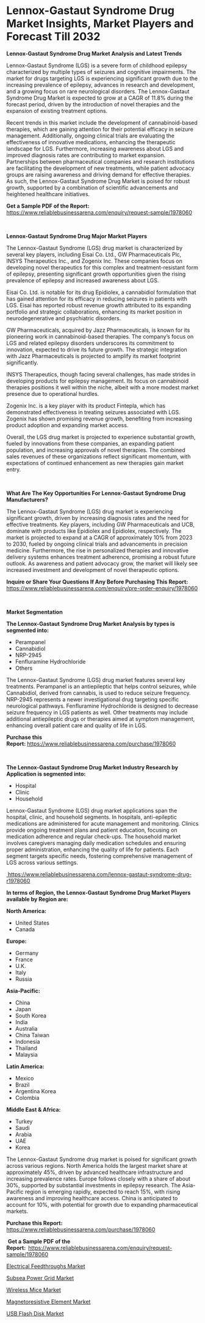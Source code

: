 <p><h1>Lennox-Gastaut Syndrome Drug Market Insights, Market Players and Forecast Till 2032</h1></p><p><strong>Lennox-Gastaut Syndrome Drug Market Analysis and Latest Trends</strong></p>
<p><p>Lennox-Gastaut Syndrome (LGS) is a severe form of childhood epilepsy characterized by multiple types of seizures and cognitive impairments. The market for drugs targeting LGS is experiencing significant growth due to the increasing prevalence of epilepsy, advances in research and development, and a growing focus on rare neurological disorders. The Lennox-Gastaut Syndrome Drug Market is expected to grow at a CAGR of 11.8% during the forecast period, driven by the introduction of novel therapies and the expansion of existing treatment options.</p><p>Recent trends in this market include the development of cannabinoid-based therapies, which are gaining attention for their potential efficacy in seizure management. Additionally, ongoing clinical trials are evaluating the effectiveness of innovative medications, enhancing the therapeutic landscape for LGS. Furthermore, increasing awareness about LGS and improved diagnosis rates are contributing to market expansion. Partnerships between pharmaceutical companies and research institutions are facilitating the development of new treatments, while patient advocacy groups are raising awareness and driving demand for effective therapies. As such, the Lennox-Gastaut Syndrome Drug Market is poised for robust growth, supported by a combination of scientific advancements and heightened healthcare initiatives.</p></p>
<p><strong>Get a Sample PDF of the Report:&nbsp;</strong> <a href="https://www.reliablebusinessarena.com/enquiry/request-sample/1978060?utm_campaign=2518&utm_medium=2&utm_source=Github&utm_content=ia&utm_term=09032025&utm_id=lennox-gastaut-syndrome-drug">https://www.reliablebusinessarena.com/enquiry/request-sample/1978060</a></p>
<p>&nbsp;</p>
<p><strong>Lennox-Gastaut Syndrome Drug Major Market Players</strong></p>
<p><p>The Lennox-Gastaut Syndrome (LGS) drug market is characterized by several key players, including Eisai Co. Ltd., GW Pharmaceuticals Plc, INSYS Therapeutics Inc., and Zogenix Inc. These companies focus on developing novel therapeutics for this complex and treatment-resistant form of epilepsy, presenting significant growth opportunities given the rising prevalence of epilepsy and increased awareness about LGS.</p><p>Eisai Co. Ltd. is notable for its drug Epidiolex, a cannabidiol formulation that has gained attention for its efficacy in reducing seizures in patients with LGS. Eisai has reported robust revenue growth attributed to its expanding portfolio and strategic collaborations, enhancing its market position in neurodegenerative and psychiatric disorders.</p><p>GW Pharmaceuticals, acquired by Jazz Pharmaceuticals, is known for its pioneering work in cannabinoid-based therapies. The company’s focus on LGS and related epilepsy disorders underscores its commitment to innovation, expected to drive its future growth. The strategic integration with Jazz Pharmaceuticals is projected to amplify its market footprint significantly.</p><p>INSYS Therapeutics, though facing several challenges, has made strides in developing products for epilepsy management. Its focus on cannabinoid therapies positions it well within the niche, albeit with a more modest market presence due to operational hurdles.</p><p>Zogenix Inc. is a key player with its product Fintepla, which has demonstrated effectiveness in treating seizures associated with LGS. Zogenix has shown promising revenue growth, benefiting from increasing product adoption and expanding market access.</p><p>Overall, the LGS drug market is projected to experience substantial growth, fueled by innovations from these companies, an expanding patient population, and increasing approvals of novel therapies. The combined sales revenues of these organizations reflect significant momentum, with expectations of continued enhancement as new therapies gain market entry.</p></p>
<p>&nbsp;</p>
<p><strong>What Are The Key Opportunities For Lennox-Gastaut Syndrome Drug Manufacturers?</strong></p>
<p><p>The Lennox-Gastaut Syndrome (LGS) drug market is experiencing significant growth, driven by increasing diagnosis rates and the need for effective treatments. Key players, including GW Pharmaceuticals and UCB, dominate with products like Epidiolex and Epidiolex, respectively. The market is projected to expand at a CAGR of approximately 10% from 2023 to 2030, fueled by ongoing clinical trials and advancements in precision medicine. Furthermore, the rise in personalized therapies and innovative delivery systems enhances treatment adherence, promising a robust future outlook. As awareness and patient advocacy grow, the market will likely see increased investment and development of novel therapeutic options.</p></p>
<p><strong>Inquire or Share Your Questions If Any Before Purchasing This Report:</strong> <a href="https://www.reliablebusinessarena.com/enquiry/pre-order-enquiry/1978060?utm_campaign=2518&utm_medium=2&utm_source=Github&utm_content=ia&utm_term=09032025&utm_id=lennox-gastaut-syndrome-drug">https://www.reliablebusinessarena.com/enquiry/pre-order-enquiry/1978060</a></p>
<p>&nbsp;</p>
<p><strong>Market Segmentation</strong></p>
<p><strong>The Lennox-Gastaut Syndrome Drug Market Analysis by types is segmented into:</strong></p>
<p><ul><li>Perampanel</li><li>Cannabidiol</li><li>NRP-2945</li><li>Fenfluramine Hydrochloride</li><li>Others</li></ul></p>
<p><p>The Lennox-Gastaut Syndrome (LGS) drug market features several key treatments. Perampanel is an antiepileptic that helps control seizures, while Cannabidiol, derived from cannabis, is used to reduce seizure frequency. NRP-2945 represents a newer investigational drug targeting specific neurological pathways. Fenfluramine Hydrochloride is designed to decrease seizure frequency in LGS patients as well. Other treatments may include additional antiepileptic drugs or therapies aimed at symptom management, enhancing overall patient care and quality of life in LGS.</p></p>
<p><strong>Purchase this Report:&nbsp;</strong><a href="https://www.reliablebusinessarena.com/purchase/1978060?utm_campaign=2518&utm_medium=2&utm_source=Github&utm_content=ia&utm_term=09032025&utm_id=lennox-gastaut-syndrome-drug">https://www.reliablebusinessarena.com/purchase/1978060</a></p>
<p>&nbsp;</p>
<p><strong>The Lennox-Gastaut Syndrome Drug Market Industry Research by Application is segmented into:</strong></p>
<p><ul><li>Hospital</li><li>Clinic</li><li>Household</li></ul></p>
<p><p>Lennox-Gastaut Syndrome (LGS) drug market applications span the hospital, clinic, and household segments. In hospitals, anti-epileptic medications are administered for acute management and monitoring. Clinics provide ongoing treatment plans and patient education, focusing on medication adherence and regular check-ups. The household market involves caregivers managing daily medication schedules and ensuring proper administration, enhancing the quality of life for patients. Each segment targets specific needs, fostering comprehensive management of LGS across various settings.</p></p>
<p><a href="https://www.reliablebusinessarena.com/lennox-gastaut-syndrome-drug-r1978060?utm_campaign=2518&utm_medium=2&utm_source=Github&utm_content=ia&utm_term=09032025&utm_id=lennox-gastaut-syndrome-drug">&nbsp;https://www.reliablebusinessarena.com/lennox-gastaut-syndrome-drug-r1978060</a></p>
<p><strong>In terms of Region, the Lennox-Gastaut Syndrome Drug Market Players available by Region are:</strong></p>
<p>
    <p> <strong> North America: </strong>
        <ul>
            <li>United States</li>
            <li>Canada</li>
        </ul>
        </p> 
    <p> <strong> Europe: </strong>
        <ul>
            <li>Germany</li>
            <li>France</li>
            <li>U.K.</li>
            <li>Italy</li>
            <li>Russia</li>
        </ul>
        </p> 
    <p> <strong> Asia-Pacific: </strong>
        <ul>
            <li>China</li>
            <li>Japan</li>
            <li>South Korea</li>
            <li>India</li>
            <li>Australia</li>
            <li>China Taiwan</li>
            <li>Indonesia</li>
            <li>Thailand</li>
            <li>Malaysia</li>
        </ul>
        </p> 
    <p> <strong> Latin America: </strong>
        <ul>
            <li>Mexico</li>
            <li>Brazil</li>
            <li>Argentina Korea</li>
            <li>Colombia</li>
        </ul>
        </p> 
    <p> <strong> Middle East & Africa: </strong>
        <ul>
            <li>Turkey</li>
            <li>Saudi</li>
            <li>Arabia</li>
            <li>UAE</li>
            <li>Korea</li>
        </ul>
    </p>
    </p>
<p><p>The Lennox-Gastaut Syndrome drug market is poised for significant growth across various regions. North America holds the largest market share at approximately 45%, driven by advanced healthcare infrastructure and increasing prevalence rates. Europe follows closely with a share of about 30%, supported by substantial investments in epilepsy research. The Asia-Pacific region is emerging rapidly, expected to reach 15%, with rising awareness and improving healthcare access. China is anticipated to account for 10%, with potential for growth due to expanding pharmaceutical markets.</p></p>
<p><strong>Purchase this Report: </strong><a href="https://www.reliablebusinessarena.com/purchase/1978060?utm_campaign=2518&utm_medium=2&utm_source=Github&utm_content=ia&utm_term=09032025&utm_id=lennox-gastaut-syndrome-drug">https://www.reliablebusinessarena.com/purchase/1978060</a></p>
<p>&nbsp;<strong>Get a Sample PDF of the Report:&nbsp;&nbsp;</strong><a href="https://www.reliablebusinessarena.com/enquiry/request-sample/1978060?utm_campaign=2518&utm_medium=2&utm_source=Github&utm_content=ia&utm_term=09032025&utm_id=lennox-gastaut-syndrome-drug">https://www.reliablebusinessarena.com/enquiry/request-sample/1978060</a></p>
<p><strong></strong></p>
<p><p><a href="https://www.linkedin.com/pulse/global-electrical-feedthroughs-market-size-2025-2032-technology-4i5re?utm_campaign=2518&utm_medium=2&utm_source=Github&utm_content=ia&utm_term=09032025&utm_id=lennox-gastaut-syndrome-drug">Electrical Feedthroughs Market</a></p><p><a href="https://www.linkedin.com/pulse/market-insights-evaluating-competitors-subsea-power-grid-projected-wi0dc?utm_campaign=2518&utm_medium=2&utm_source=Github&utm_content=ia&utm_term=09032025&utm_id=lennox-gastaut-syndrome-drug">Subsea Power Grid Market</a></p><p><a href="https://www.linkedin.com/pulse/foreign-market-opportunities-dynamics-analysis-wireless-meeue?utm_campaign=2518&utm_medium=2&utm_source=Github&utm_content=ia&utm_term=09032025&utm_id=lennox-gastaut-syndrome-drug">Wireless Mice Market</a></p><p><a href="https://www.linkedin.com/pulse/key-metrics-magnetoresistive-element-market-report-size-growth-zy3cc?utm_campaign=2518&utm_medium=2&utm_source=Github&utm_content=ia&utm_term=09032025&utm_id=lennox-gastaut-syndrome-drug">Magnetoresistive Element Market</a></p><p><a href="https://www.linkedin.com/pulse/future-usb-flash-disk-market-revenue-worth-cagr-68-from-ztbhe?utm_campaign=2518&utm_medium=2&utm_source=Github&utm_content=ia&utm_term=09032025&utm_id=lennox-gastaut-syndrome-drug">USB Flash Disk Market</a></p></p>